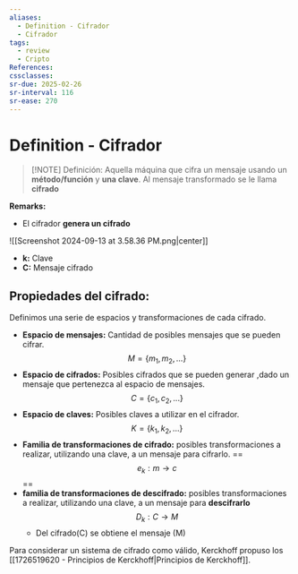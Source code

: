 ```yaml
---
aliases:
  - Definition - Cifrador
  - Cifrador
tags:
  - review
  - Cripto
References: 
cssclasses:
sr-due: 2025-02-26
sr-interval: 116
sr-ease: 270
---
```

# Definition - Cifrador

> [!NOTE] Definición: 
> Aquella máquina que cifra un mensaje usando un **método/función** y **una clave**. 
> Al mensaje transformado se le llama **cifrado**

**Remarks:**
+ El cifrador **genera un cifrado**

![[Screenshot 2024-09-13 at 3.58.36 PM.png|center]]

+ **k:** Clave
+ **C:** Mensaje cifrado
## Propiedades del cifrado:
Definimos una serie de espacios y transformaciones de cada cifrado. 
+ **Espacio de mensajes:** Cantidad de posibles mensajes que se pueden cifrar.
$$
M = \{m_1,m_2,...\}
$$
+ **Espacio de cifrados:** Posibles cifrados que se pueden generar ,dado un mensaje que pertenezca al espacio de mensajes.
$$
C = \{c_1,c_2,...\}
$$
+ **Espacio de claves:** Posibles claves a utilizar en el cifrador. 
$$
K = \{k_1,k_2,...\}
$$
+ **Familia de transformaciones de cifrado:** posibles transformaciones a realizar, utilizando una clave, a un mensaje para cifrarlo. 
==$$
e_k : m \rightarrow c
$$==
+ **familia de transformaciones de descifrado:** posibles transformaciones a realizar, utilizando una clave, a un mensaje para **descifrarlo**
$$
D_k: C \rightarrow M
$$
	+ Del cifrado(C) se obtiene el mensaje (M)

Para considerar un sistema de cifrado como válido, Kerckhoff propuso los [[1726519620 - Principios de Kerckhoff|Principios de Kerckhoff]]. 
